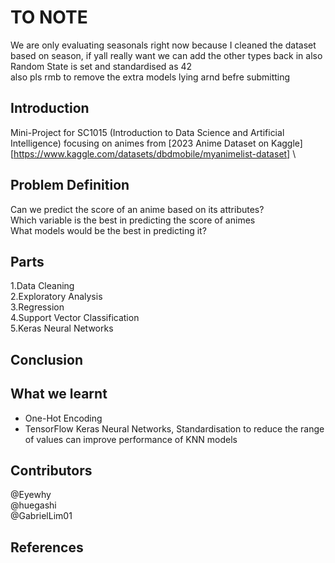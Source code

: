 # TO NOTE
We are only evaluating seasonals right now because I cleaned the dataset based on season, if yall really want we can add the other types back in also \
Random State is set and standardised as 42 \
also pls rmb to remove the extra models lying arnd befre submitting

## Introduction
Mini-Project for SC1015 (Introduction to Data Science and Artificial Intelligence) focusing on animes from [2023 Anime Dataset on Kaggle][https://www.kaggle.com/datasets/dbdmobile/myanimelist-dataset] \

## Problem Definition
Can we predict the score of an anime based on its attributes? \
Which variable is the best in predicting the score of animes\
What models would be the best in predicting it? 

## Parts
  1.Data Cleaning \
  2.Exploratory Analysis \
  3.Regression \
  4.Support Vector Classification \
  5.Keras Neural Networks

## Conclusion

## What we learnt
- One-Hot Encoding
- TensorFlow Keras Neural Networks, Standardisation to reduce the range of values can improve performance of KNN models


## Contributors
@Eyewhy\
@huegashi\
@GabrielLim01


## References
